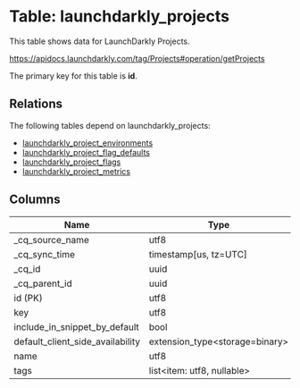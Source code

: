 # Table: launchdarkly_projects

This table shows data for LaunchDarkly Projects.

https://apidocs.launchdarkly.com/tag/Projects#operation/getProjects

The primary key for this table is **id**.

## Relations

The following tables depend on launchdarkly_projects:
  - [launchdarkly_project_environments](launchdarkly_project_environments)
  - [launchdarkly_project_flag_defaults](launchdarkly_project_flag_defaults)
  - [launchdarkly_project_flags](launchdarkly_project_flags)
  - [launchdarkly_project_metrics](launchdarkly_project_metrics)

## Columns

| Name          | Type          |
| ------------- | ------------- |
|_cq_source_name|utf8|
|_cq_sync_time|timestamp[us, tz=UTC]|
|_cq_id|uuid|
|_cq_parent_id|uuid|
|id (PK)|utf8|
|key|utf8|
|include_in_snippet_by_default|bool|
|default_client_side_availability|extension_type<storage=binary>|
|name|utf8|
|tags|list<item: utf8, nullable>|